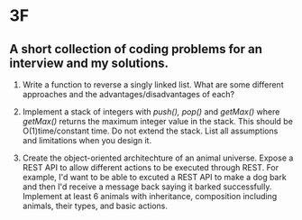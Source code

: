 # 3F
## A short collection of coding problems for an interview and my solutions.

1. Write a function to reverse a singly linked list. What are some different approaches and the advantages/disadvantages of each?

2. Implement a stack of integers with <i>push(), pop()</i> and <i> getMax()</i> where <i>getMax()</i> returns the maximum integer value in the stack. This should be O(1)time/constant time. Do not extend the stack. List all assumptions and limitations when you design it.

3. Create the object-oriented architechture of an animal universe. Expose a REST API to allow different actions to be executed through REST. For example, I'd want to be able to excuted a REST API to make a dog bark and then I'd receive a message back saying it barked successfully. Implement at least 6 animals with inheritance, composition including animals, their types, and basic actions.
